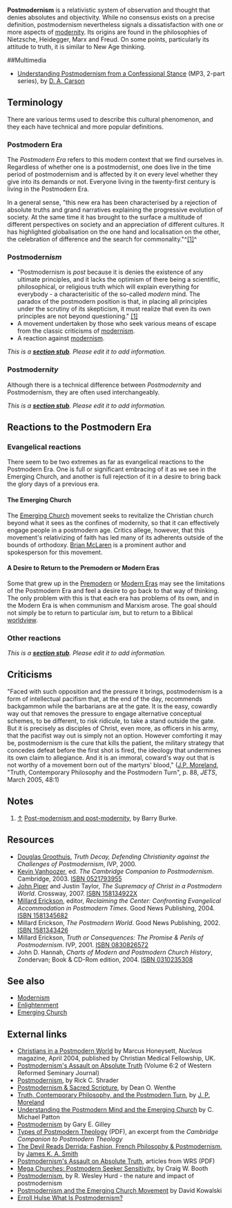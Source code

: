 **Postmodernism** is a relativistic system of observation and
thought that denies absolutes and objectivity. While no consensus
exists on a precise definition, postmodernism nevertheless signals
a dissatisfaction with one or more aspects of
[modernity](Modernity "Modernity"). Its origins are found in the
philosophies of Nietzsche, Heidegger, Marx and Freud. On some
points, particularly its attitude to truth, it is similar to New
Age thinking.

##Multimedia

-   [Understanding Postmodernism from a Confessional Stance](http://www.bethinking.org/resource.php?ID=121&Media=Audio&MediaType=Download)
    (MP3, 2-part series), by
    [D. A. Carson](D._A._Carson "D. A. Carson")

## Terminology

There are various terms used to describe this cultural phenomenon,
and they each have technical and more popular definitions.

### Postmodern Era

The *Postmodern Era* refers to this modern context that we find
ourselves in. Regardless of whether one is a postmodernist, one
does live in the time period of postmodernism and is affected by it
on every level whether they give into its demands or not. Everyone
living in the twenty-first century is living in the Postmodern
Era.

In a general sense, "this new era has been characterised by a
rejection of absolute truths and grand narratives explaining the
progressive evolution of society. At the same time it has brought
to the surface a multitude of different perspectives on society and
an appreciation of different cultures. It has highlighted
globalisation on the one hand and localisation on the other, the
celebration of difference and the search for
commonality."^[[1]](#note-0)^

### Postmodern*ism*

-   "Postmodernism is *post* because it is denies the existence of
    any ultimate principles, and it lacks the optimism of there being a
    scientific, philosophical, or religious truth which will explain
    everything for everybody - a characterisitic of the so-called
    *modern* mind. The paradox of the postmodern position is that, in
    placing all principles under the scrutiny of its skepticism, it
    must realize that even its own principles are not beyond
    questioning."
    [[1]](http://www.pbs.org/faithandreason/gengloss/postm-body.html)
-   A movement undertaken by those who seek various means of escape
    from the classic criticisms of [modernism](Modernism "Modernism").
-   A reaction against [modernism](Modernism "Modernism").

*This is a **[section stub](http://www.theopedia.com/Category:Theopedia_sectionstubs "Category:Theopedia sectionstubs")**. Please edit it to add information.*
### Postmodern*ity*

Although there is a technical difference between *Postmodernity*
and Postmodernism, they are often used interchangeably.

*This is a **[section stub](http://www.theopedia.com/Category:Theopedia_sectionstubs "Category:Theopedia sectionstubs")**. Please edit it to add information.*
## Reactions to the Postmodern Era

### Evangelical reactions

There seem to be two extremes as far as evangelical reactions to
the Postmodern Era. One is full or significant embracing of it as
we see in the Emerging Church, and another is full rejection of it
in a desire to bring back the glory days of a previous era.

#### The Emerging Church

The [Emerging Church](Emerging_Church "Emerging Church") movement
seeks to revitalize the Christian church beyond what it sees as the
confines of modernity, so that it can effectively engage people in
a postmodern age. Critics allege, however, that this movement's
relativizing of faith has led many of its adherents outside of the
bounds of orthodoxy. [Brian McLaren](Brian_McLaren "Brian McLaren")
is a prominent author and spokesperson for this movement.

#### A Desire to Return to the Premodern or Modern Eras

Some that grew up in the
[Premodern](index.php?title=Premodern&action=edit&redlink=1 "Premodern (page does not exist)")
or
[Modern Eras](index.php?title=Modern_Era&action=edit&redlink=1 "Modern Era (page does not exist)")
may see the limitations of the Postmodern Era and feel a desire to
go back to that way of thinking. The only problem with this is that
each era has problems of its own, and in the Modern Era is when
communism and Marxism arose. The goal should not simply be to
return to particular *ism*, but to return to a Biblical
[worldview](Worldview "Worldview").

### Other reactions

*This is a **[section stub](http://www.theopedia.com/Category:Theopedia_sectionstubs "Category:Theopedia sectionstubs")**. Please edit it to add information.*
## Criticisms

"Faced with such opposition and the pressure it brings,
postmodernism is a form of intellectual pacifism that, at the end
of the day, recommends backgammon while the barbarians are at the
gate. It is the easy, cowardly way out that removes the pressure to
engage alternative conceptual schemes, to be different, to risk
ridicule, to take a stand outside the gate. But it is precisely as
disciples of Christ, even more, as officers in his army, that the
pacifist way out is simply not an option. However comforting it may
be, postmodernism is the cure that kills the patient, the military
strategy that concedes defeat before the first shot is fired, the
ideology that undermines its own claim to allegiance. And it is an
immoral, coward's way out that is not worthy of a movement born out
of the martyrs' blood,"
([J.P. Moreland](J.P._Moreland "J.P. Moreland"), "Truth,
Contemporary Philosophy and the Postmodern Turn", p. 88, *JETS*,
March 2005, 48:1)

## Notes

1.  [↑](#ref-0)
    [Post-modernism and post-modernity](http://www.infed.org/biblio/b-postmd.htm),
    by Barry Burke.

## Resources

-   [Douglas Groothuis](Douglas_Groothuis "Douglas Groothuis"),
    *Truth Decay, Defending Christianity against the Challenges of Postmodernism*,
    IVP, 2000.
-   [Kevin Vanhoozer](Kevin_Vanhoozer "Kevin Vanhoozer"), ed.
    *The Cambridge Companion to Postmodernism*. Cambridge, 2003.
    [ISBN 0521793955](http://www.theopedia.com/Special:BookSources/0521793955)
-   [John Piper](John_Piper "John Piper") and Justin Taylor,
    *The Supremacy of Christ in a Postmodern World*. Crossway, 2007.
    [ISBN 158134922X](http://www.theopedia.com/Special:BookSources/158134922X)
-   [Millard Erickson](Millard_Erickson "Millard Erickson"),
    editor,
    *Reclaiming the Center: Confronting Evangelical Accommodation in Postmodern Times*.
    Good News Publishing, 2004.
    [ISBN 1581345682](http://www.theopedia.com/Special:BookSources/1581345682)
-   Millard Erickson, *The Postmodern World*. Good News Publishing,
    2002.
    [ISBN 1581343426](http://www.theopedia.com/Special:BookSources/1581343426)
-   Millard Erickson,
    *Truth or Consequences: The Promise & Perils of Postmodernism*.
    IVP, 2001.
    [ISBN 0830826572](http://www.theopedia.com/Special:BookSources/0830826572)
-   John D. Hannah,
    *Charts of Modern and Postmodern Church History*, Zondervan; Book &
    CD-Rom edition, 2004.
    [ISBN 0310235308](http://www.theopedia.com/Special:BookSources/0310235308)

## See also

-   [Modernism](Modernism "Modernism")
-   [Enlightenment](Enlightenment "Enlightenment")
-   [Emerging Church](Emerging_Church "Emerging Church")

## External links

-   [Christians in a Postmodern World](http://www.cmf.org.uk/printable/?context=article&id=696)
    by Marcus Honeysett, *Nucleus* magazine, April 2004, published by
    Christian Medical Fellowship, UK.
-   [Postmodernism's Assault on Absolute Truth](http://www.wrs.edu/journals/volume_6-2.htm)
    (Volume 6:2 of Western Reformed Seminary Journal)
-   [Postmodernism](http://www.bbc.edu/journal/volume3_1/postmodernism-shrader.pdf),
    by Rick C. Shrader
-   [Postmodernism & Sacred Scripture](http://www.mtio.com/articles/bissar45.htm),
    by Dean O. Wenthe
-   [Truth, Contemporary Philosophy, and the Postmodern Turn](http://www.str.org/site/News2?page=NewsArticle&id=5682),
    by [J. P. Moreland](J._P._Moreland "J. P. Moreland")
-   [Understanding the Postmodern Mind and the Emerging Church](http://www.bible.org/page.asp?page_id=3241)
    by C. Michael Patton
-   [Postmodernism](http://www.svchapel.org/Resources/Articles/read_articles.asp?id=42)
    by Gary E. Gilley
-   [Types of Postmodern Theology](http://assets.cambridge.org//052179/062X/sample/052179062Xws.pdf)
    (PDF), an excerpt from the
    *Cambridge Companion to Postmodern Theology*
-   [The Devil Reads Derrida: Fashion, French Philosophy & Postmodernism](http://www.relevantmagazine.com/850/102306/102306.htm),
    by [James K. A. Smith](James_K._A._Smith "James K. A. Smith")
-   [Postmodernism's Assault on Absolute Truth](http://www.wrs.edu/journals/volume_6-2.htm),
    articles from WRS (PDF)
-   [Mega Churches: Postmodern Seeker Sensitivity](http://www.thefaithfulword.org/megachurch.html),
    by Craig W. Booth
-   [Postmodernism](http://www.mckenziestudycenter.org/philosophy/articles/postmod.html),
    by R. Wesley Hurd - the nature and impact of postmodernism
-   [Postmodernism and the Emerging Church Movement](http://www.apologeticsindex.org/290-emerging-church)
    by David Kowalski
-   [Erroll Hulse What Is Postmodernism?](http://www.reformation-today.org/papers/ibc.pdf)



